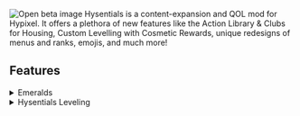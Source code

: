 ![Open beta image](https://cdn.modrinth.com/data/cached_images/70113b21dc0f11446272bb488a42316a88251037.png)
Hysentials is a content-expansion and QOL mod for Hypixel. It offers a plethora of new features like the Action Library & Clubs for Housing, Custom Levelling with Cosmetic Rewards, unique redesigns of menus and ranks, emojis, and much more!

## Features
<details>
    <summary>Emeralds</summary>
    <h3>Emeralds</h3>
    <p>Hysentials uses Emeralds as the main currency to purchase goods that the mod offers, such as cosmetics, quest re-rolls, premium features, and trading!</p>
    <ul>
        <li><strong>Obtaining Emeralds</strong> - Earn small amounts of emeralds by playing minigames on Hypixel, or purchase them from our <a href="https://www.redstone.llc/store">online store</a>.</li>
        <li><strong>Wardrobe Cosmetics</strong> - Open the cosmetics wardrobe by pressing the default hotkey "K" (this can be changed in the mod’s configuration settings via R-SHIFT).</li>
        <img src="https://cdn.modrinth.com/data/cached_images/1ad7539bf4a8760605735efa0260bc1ec14b213b.png" alt="Image of the Wardrobe">
    </ul>
</details>

<details>
    <summary>Hysentials Leveling</summary>
    <h3>Hysentials Leveling</h3>
    <p>This client-side leveling system rewards users with exclusive cosmetics and emeralds! Gain experience points (EXP) and unlock rewards while playing. Some ways to earn EXP include:</p>
    <details open="">
        <summary>Obtaining HXP</summary>
        <ul>
            <li><strong>Playtime</strong> - Earn 200-400 EXP per hour by simply playing on Hypixel while using Hysentials.</li>
            <li><strong>Minigame Wins</strong> - Gain EXP for each minigame win. Here’s the breakdown:</li>
            <details>
                <summary>EXP per win</summary>
                <table style="width: 400px">
                    <tr>
                        <th>Game</th>
                        <th>Experience per Win</th>
                    </tr>
                    <tr>
                        <td>Arcade</td>
                        <td>200-300 EXP</td>
                    </tr>
                    <tr>
                        <td>Bedwars</td>
                        <td>250 EXP</td>
                    </tr>
                    <tr>
                        <td>Blitz</td>
                        <td>250 EXP</td>
                    </tr>
                    <tr>
                        <td>Build Battle</td>
                        <td>150 EXP</td>
                    </tr>
                    <tr>
                        <td>Cops vs Crims</td>
                        <td>150 EXP</td>
                    </tr>
                    <tr>
                        <td>Duels</td>
                        <td>75 EXP</td>
                    </tr>
                    <tr>
                        <td>Mega Walls</td>
                        <td>250 EXP</td>
                    </tr>
                    <tr>
                        <td>Murder Mystery</td>
                        <td>250 EXP</td>
                    </tr>
                    <tr>
                        <td>Paintball</td>
                        <td>225 EXP</td>
                    </tr>
                    <tr>
                        <td>Quakecraft</td>
                        <td>225 EXP</td>
                    </tr>
                    <tr>
                        <td>Skywars</td>
                        <td>150 EXP</td>
                    </tr>
                    <tr>
                        <td>Smash Heroes</td>
                        <td>225 EXP</td>
                    </tr>
                    <tr>
                        <td>Speed UHC</td>
                        <td>250 EXP</td>
                    </tr>
                    <tr>
                        <td>Turbo Cart Racers</td>
                        <td>225 EXP</td>
                    </tr>
                    <tr>
                        <td>TNT Games</td>
                        <td>300 EXP</td>
                    </tr>
                    <tr>
                        <td>UHC</td>
                        <td>500 EXP</td>
                    </tr>
                    <tr>
                        <td>VampireZ</td>
                        <td>225 EXP</td>
                    </tr>
                    <tr>
                        <td>Walls</td>
                        <td>375 EXP</td>
                    </tr>
                    <tr>
                        <td>Warlords</td>
                        <td>250 EXP</td>
                    </tr>
                </table>
            </details>
        </ul>
    </details>
    <details open="">
        <summary>Leveling Menu</summary>
        <p>Access the leveling menu by typing <code>/hysentials level</code>. Here, you can view your level, XP, and progress towards the next level.</p>
        <img src="https://cdn.modrinth.com/data/cached_images/18017406ef6286d3b1fe61dec0cd63abcbd7b479.png" alt="Hysentials Leveling Menu">
    </details>
</details>
